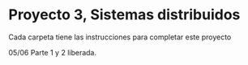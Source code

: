 # Proyecto 3, Sistemas distribuidos
Cada carpeta tiene las instrucciones para completar este proyecto

05/06 Parte 1 y 2 liberada. 
